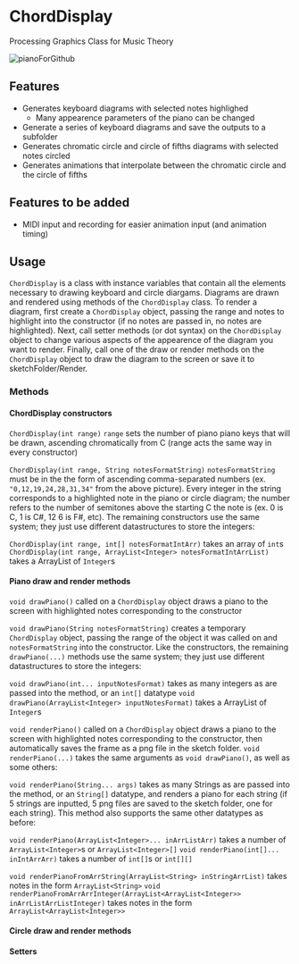 # ChordDisplay
Processing Graphics Class for Music Theory

![pianoForGithub](https://user-images.githubusercontent.com/42624568/116135839-d4c24380-a68e-11eb-88b6-769f7aa99d4c.png)

## Features
- Generates keyboard diagrams with selected notes highlighed
  - Many appearence parameters of the piano can be changed
- Generate a series of keyboard diagrams and save the outputs to a subfolder
- Generates chromatic circle and circle of fifths diagrams with selected notes circled
- Generates animations that interpolate between the chromatic circle and the circle of fifths

## Features to be added

- MIDI input and recording for easier animation input (and animation timing)

## Usage
`ChordDisplay` is a class with instance variables that contain all the elements necessary to drawing keyboard and circle diargams. Diagrams are drawn and rendered using methods of the `ChordDisplay` class. To render a diagram, first create a `ChordDisplay` object, passing the range and notes to highlight into the constructor (if no notes are passed in, no notes are highlighted). Next, call setter methods (or dot syntax) on the `ChordDisplay` object to change various aspects of the appearence of the diagram you want to render. Finally, call one of the draw or render methods on the `ChordDisplay` object to draw the diagram to the screen or save it to sketchFolder/Render.

### Methods

#### ChordDisplay constructors

`ChordDisplay(int range)` `range` sets the number of piano piano keys that will be drawn, ascending chromatically from C (range acts the same way in every constructor)

`ChordDisplay(int range, String notesFormatString)` `notesFormatString` must be in the the form of ascending comma-separated numbers (ex. `"0,12,19,24,28,31,34"` from the above picture). Every integer in the string corresponds to a highlighted note in the piano or circle diagram; the number refers to the number of semitones above the starting C the note is (ex. 0 is C, 1 is C#, 12 6 is F#, etc). The remaining constructors use the same system; they just use different datastructures to store the integers:

`ChordDisplay(int range, int[] notesFormatIntArr)` takes an array of `int`s
`ChordDisplay(int range, ArrayList<Integer> notesFormatIntArrList)` takes a ArrayList of `Integer`s

#### Piano draw and render methods

`void drawPiano()` called on a `ChordDisplay` object draws a piano to the screen with highlighted notes corresponding to the constructor

`void drawPiano(String notesFormatString)` creates a temporary `ChordDisplay` object, passing the range of the object it was called on and `notesFormatString` into the constructor. Like the constructors, the remaining `drawPiano(...)` methods use the same system; they just use different datastructures to store the integers:

`void drawPiano(int... inputNotesFormat)` takes as many integers as are passed into the method, or an `int[]` datatype
`void drawPiano(ArrayList<Integer> inputNotesFormat)` takes a ArrayList of `Integer`s

`void renderPiano()` called on a `ChordDisplay` object draws a piano to the screen with highlighted notes corresponding to the constructor, then automatically saves the frame as a png file in the sketch folder. `void renderPiano(...)` takes the same arguments as `void drawPiano()`, as well as some others:

`void renderPiano(String... args)` takes as many Strings as are passed into the method, or an `String[]` datatype, and renders a piano for each string (if 5 strings are inputted, 5 png files are saved to the sketch folder, one for each string). This method also supports the same other datatypes as before:

`void renderPiano(ArrayList<Integer>... inArrListArr)` takes a number of `ArrayList<Integer>`s or `ArrayList<Integer>[]`
`void renderPiano(int[]... inIntArrArr)` takes a number of `int[]`s or `int[][]`

`void renderPianoFromArrString(ArrayList<String> inStringArrList)` takes notes in the form `ArrayList<String>`
`void renderPianoFromArrArrInteger(ArrayList<ArrayList<Integer>> inArrListArrListInteger)` takes notes in the form `ArrayList<ArrayList<Integer>>`

#### Circle draw and render methods

#### Setters
